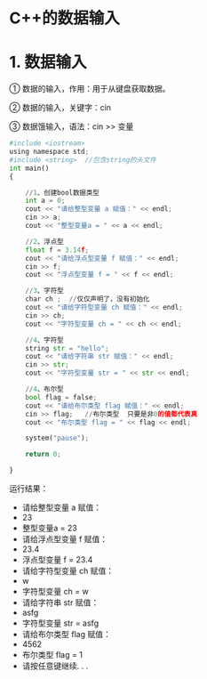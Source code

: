# C++的数据输入

# 1. 数据输入

① 数据的输入，作用：用于从键盘获取数据。

② 数据的输入，关键字：cin

③ 数据饿输入，语法：cin >> 变量


```python
#include <iostream>
using namespace std;
#include <string>  //包含string的头文件
int main()
{

    //1、创建bool数据类型
    int a = 0;
    cout << "请给整型变量 a 赋值：" << endl;
    cin >> a;
    cout << "整型变量a = " << a << endl;

    //2、浮点型
    float f = 3.14f;
    cout << "请给浮点型变量 f 赋值：" << endl;
    cin >> f;
    cout << "浮点型变量 f = " << f << endl;

    //3、字符型
    char ch ;  //仅仅声明了，没有初始化
    cout << "请给字符型变量 ch 赋值：" << endl;
    cin >> ch;
    cout << "字符型变量 ch = " << ch << endl;

    //4、字符型
    string str = "hello";
    cout << "请给字符串 str 赋值：" << endl;
    cin >> str;
    cout << "字符型变量 str = " << str << endl;

    //4、布尔型
    bool flag = false;
    cout << "请给布尔类型 flag 赋值：" << endl;
    cin >> flag;   //布尔类型  只要是非0的值都代表真
    cout << "布尔类型 flag = " << flag << endl;

    system("pause");

    return 0;

}
```

运行结果：  
 - 请给整型变量 a 赋值：
 - 23
 - 整型变量a = 23
 - 请给浮点型变量 f 赋值：
 - 23.4
 - 浮点型变量 f = 23.4
 - 请给字符型变量 ch 赋值：
 - w
 - 字符型变量 ch = w
 - 请给字符串 str 赋值：
 - asfg
 - 字符型变量 str = asfg
 - 请给布尔类型 flag 赋值：
 - 4562
 - 布尔类型 flag = 1
 - 请按任意键继续. . .
